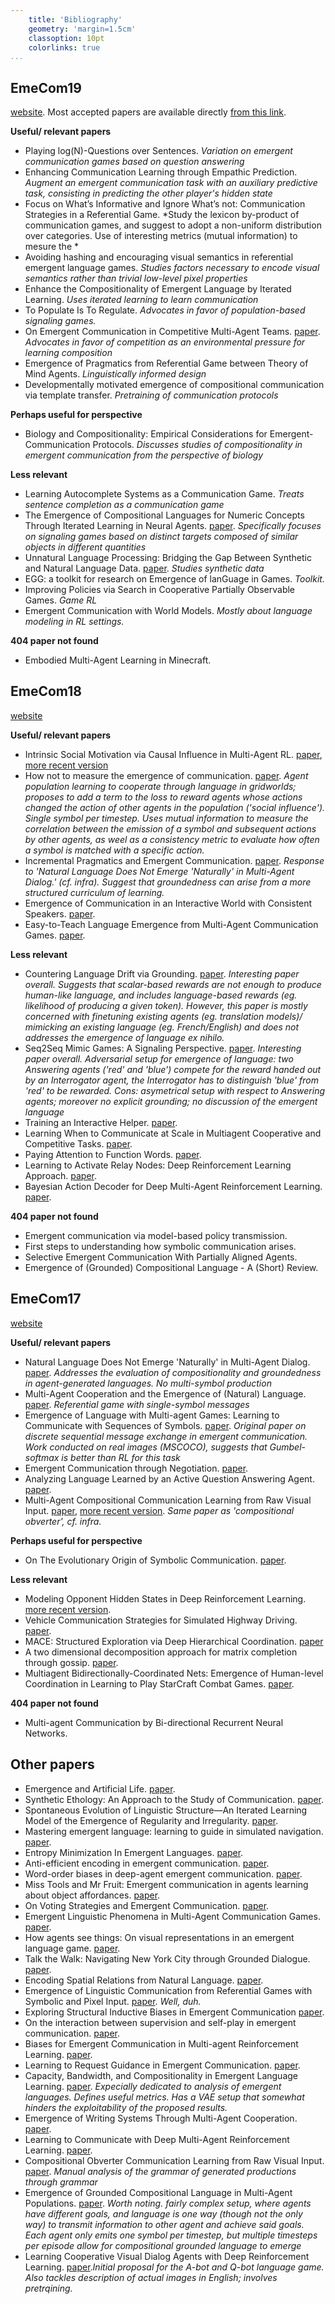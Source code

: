 ```yaml
---
    title: 'Bibliography'
    geometry: 'margin=1.5cm'
    classoption: 10pt
    colorlinks: true
...
```


## EmeCom19

[website](https://sites.google.com/view/emecom2019/home). Most accepted papers are available directly [from this link](https://sites.google.com/view/emecom2019/accepted-papers).

**Useful/ relevant papers**

 - Playing log(N)-Questions over Sentences. *Variation on emergent communication games based on question answering*
 - Enhancing Communication Learning through Empathic Prediction. *Augment an emergent communication task with an auxiliary predictive task, consisting in predicting the other player's hidden state*
 - Focus on What’s Informative and Ignore What’s not: Communication Strategies in a Referential Game. *Study the lexicon by-product of communication games, and suggest to adopt a non-uniform distribution over categories. Use of interesting metrics (mutual information) to mesure the *
 - Avoiding hashing and encouraging visual semantics in referential emergent language games. *Studies factors necessary to encode visual semantics rather than trivial low-level pixel properties*
 - Enhance the Compositionality of Emergent Language by Iterated Learning. *Uses iterated learning to learn communication*
 - To Populate Is To Regulate. *Advocates in favor of population-based signaling games.*
 - On Emergent Communication in Competitive Multi-Agent Teams. [paper](https://www.semanticscholar.org/paper/On-Emergent-Communication-in-Competitive-Teams-Liang-Chen/e1d308595eaa253574cda03e7f5fdcff38abb42e). *Advocates in favor of competition as an environmental pressure for learning composition*
 - Emergence of Pragmatics from Referential Game between Theory of Mind Agents. *Linguistically informed design*
 - Developmentally motivated emergence of compositional communication via template transfer. *Pretraining of communication protocols*


**Perhaps useful for perspective**

 - Biology and Compositionality: Empirical Considerations for Emergent-Communication Protocols. *Discusses studies of compositionality in emergent communication from the perspective of biology*

 **Less relevant**

 - Learning Autocomplete Systems as a Communication Game. *Treats sentence completion as a communication game*
 - The Emergence of Compositional Languages for Numeric Concepts Through Iterated Learning in Neural Agents. [paper](https://arxiv.org/abs/1910.05291). *Specifically focuses on signaling games based on distinct targets composed of similar objects in different quantities*
 - Unnatural Language Processing: Bridging the Gap Between Synthetic and Natural Language Data. [paper](https://alanamarzoev.github.io/pdfs/unnatural_language.pdf). *Studies synthetic data*
 - EGG: a toolkit for research on Emergence of lanGuage in Games. *Toolkit.*
 - Improving Policies via Search in Cooperative Partially Observable Games. *Game RL*
 - Emergent Communication with World Models. *Mostly about language modeling in RL settings.*


**404 paper not found**

 - Embodied Multi-Agent Learning in Minecraft.

## EmeCom18

[website](https://sites.google.com/site/emecom2018/)

**Useful/ relevant papers**

 - Intrinsic Social Motivation via Causal Influence in Multi-Agent RL. [paper](https://deepmind.com/research/publications/intrinsic-social-motivation-causal-influence-multi-agent-rl), [more recent version](https://arxiv.org/abs/1810.08647v4)
 - How not to measure the emergence of communication. [paper](https://arxiv.org/abs/1903.05168). *Agent population learning to cooperate through language in gridworlds; proposes to add a term to the loss to reward agents whose actions changed the action of other agents in the population ('social influence'). Single symbol per timestep. Uses mutual information to measure the correlation between the emission of a symbol and subsequent actions by other agents, as weel as a consistency metric to evaluate how often a symbol is matched with a specific action.*
 - Incremental Pragmatics and Emergent Communication. [paper](https://www.semanticscholar.org/paper/Incremental-Pragmatics-and-Emergent-Communication-Tomlin-Pavlick/6f899e069ed79860ccb3baaa5f9bae825441258a). *Response to 'Natural Language Does Not Emerge 'Naturally' in Multi-Agent Dialog.' (cf. infra). Suggest that groundedness can arise from a more structured curriculum of learning.*
 - Emergence of Communication in an Interactive World with Consistent Speakers. [paper](https://arxiv.org/abs/1809.00549).
 - Easy-to-Teach Language Emergence from Multi-Agent Communication Games. [paper](https://arxiv.org/abs/1906.02403).

**Less relevant**

 - Countering Language Drift via Grounding. [paper](https://arxiv.org/abs/1909.04499). *Interesting paper overall. Suggests that scalar-based rewards are not enough to produce human-like language, and includes language-based rewards (eg. likelihood of producing a given token). However, this paper is mostly concerned with finetuning existing agents (eg. translation models)/ mimicking an existing language (eg. French/English) and does not addresses the emergence of language ex nihilo.*
 - Seq2Seq Mimic Games: A Signaling Perspective. [paper](https://arxiv.org/abs/1811.06564). *Interesting paper overall. Adversarial setup for emergence of language: two Answering agents ('red' and 'blue') compete for the reward handed out by an Interrogator agent, the Interrogator has to distinguish 'blue' from 'red' to be rewarded. Cons: asymetrical setup with respect to Answering agents; moreover no explicit grounding; no discussion of the emergent language*
 - Training an Interactive Helper. [paper](https://arxiv.org/abs/1906.10165).
 - Learning When to Communicate at Scale in Multiagent Cooperative and Competitive Tasks. [paper](https://openreview.net/forum?id=rye7knCqK7).
 - Paying Attention to Function Words. [paper](https://arxiv.org/abs/1909.11060).
 - Learning to Activate Relay Nodes: Deep Reinforcement Learning Approach. [paper](https://arxiv.org/abs/1811.09759).
 - Bayesian Action Decoder for Deep Multi-Agent Reinforcement Learning. [paper](https://arxiv.org/abs/1811.01458).

**404 paper not found**

 - Emergent communication via model-based policy transmission.
 - First steps to understanding how symbolic communication arises.
 - Selective Emergent Communication With Partially Aligned Agents.
 - Emergence of (Grounded) Compositional Language - A (Short) Review.

## EmeCom17

[website](https://sites.google.com/site/emecom2017/)

**Useful/ relevant papers**

 - Natural Language Does Not Emerge 'Naturally' in Multi-Agent Dialog. [paper](https://arxiv.org/abs/1706.08502). *Addresses the evaluation of compositionality and groundedness in agent-generated languages. No multi-symbol production*
 - Multi-Agent Cooperation and the Emergence of (Natural) Language. [paper](https://arxiv.org/abs/1612.07182). *Referential game with single-symbol messages*
 - Emergence of Language with Multi-agent Games: Learning to Communicate with Sequences of Symbols. [paper](https://arxiv.org/abs/1705.11192). *Original paper on discrete sequential message exchange in emergent communication. Work conducted on real images (MSCOCO), suggests that Gumbel-softmax is better than RL for this task*
 - Emergent Communication through Negotiation. [paper](https://arxiv.org/abs/1804.03980).
 - Analyzing Language Learned by an Active Question Answering Agent. [paper](https://arxiv.org/abs/1801.07537).
 - Multi-Agent Compositional Communication Learning from Raw Visual Input. [paper](https://www.semanticscholar.org/paper/Multi-Agent-Compositional-Communication-Learning-Choi-Lazaridou/08bbcf6f753a4889f57cede3b0bdedb56024cc03), [more recent version](https://openreview.net/forum?id=rknt2Be0-). *Same paper as 'compositional obverter', cf. infra.*

**Perhaps useful for perspective**

 - On The Evolutionary Origin of Symbolic Communication. [paper](https://www.nature.com/articles/srep34615).

**Less relevant**

 - Modeling Opponent Hidden States in Deep Reinforcement Learning. [more recent version](https://arxiv.org/abs/1802.09640).
 - Vehicle Communication Strategies for Simulated Highway Driving. [paper](https://www.semanticscholar.org/paper/Vehicle-Communication-Strategies-for-Simulated-Resnick-Kulikov/05a1c483e68d8af0a4133b902e5c8f62a656e65e).
 - MACE: Structured Exploration via Deep Hierarchical Coordination. [paper](https://openreview.net/forum?id=HyunpgbR-)
 - A two dimensional decomposition approach for matrix completion through gossip. [paper](https://arxiv.org/abs/1711.07684).
 - Multiagent Bidirectionally-Coordinated Nets: Emergence of Human-level Coordination in Learning to Play StarCraft Combat Games. [paper](https://arxiv.org/abs/1703.10069).

**404 paper not found**

 - Multi-agent Communication by Bi-directional Recurrent Neural Networks.

## Other papers

 - Emergence and Artificial Life. [paper](https://www.researchgate.net/publication/4048749_Emergence_and_artificial_life).
 - Synthetic Ethology: An Approach to the Study of Communication. [paper](http://citeseerx.ist.psu.edu/viewdoc/summary?doi=10.1.1.33.6635).
 - Spontaneous Evolution of Linguistic Structure—An Iterated Learning Model of the Emergence of Regularity and Irregularity. [paper](https://ieeexplore.ieee.org/document/918430 ).
 - Mastering emergent language: learning to guide in simulated navigation. [paper](https://arxiv.org/abs/1908.05135).
 - Entropy Minimization In Emergent Languages. [paper](https://arxiv.org/abs/1905.13687).
 - Anti-efficient encoding in emergent communication. [paper](https://arxiv.org/abs/1905.12561).
 - Word-order biases in deep-agent emergent communication. [paper](https://arxiv.org/abs/1905.12330).
 - Miss Tools and Mr Fruit: Emergent communication in agents learning about object affordances. [paper](https://arxiv.org/abs/1905.11871).
 - On Voting Strategies and Emergent Communication. [paper](https://arxiv.org/abs/1902.06897).
 - Emergent Linguistic Phenomena in Multi-Agent Communication Games. [paper](https://arxiv.org/abs/1901.08706).
 - How agents see things: On visual representations in an emergent language game. [paper](https://arxiv.org/abs/1808.10696).
 - Talk the Walk: Navigating New York City through Grounded Dialogue. [paper](https://arxiv.org/abs/1807.03367).
 - Encoding Spatial Relations from Natural Language. [paper](https://arxiv.org/abs/1807.01670).
 - Emergence of Linguistic Communication from Referential Games with Symbolic and Pixel Input. [paper](https://arxiv.org/abs/1804.03984). *Well, duh.*
 - Exploring Structural Inductive Biases in Emergent Communication [paper](https://arxiv.org/abs/2002.01335).
 - On the interaction between supervision and self-play in emergent communication. [paper](https://arxiv.org/abs/2002.01093).
 - Biases for Emergent Communication in Multi-agent Reinforcement Learning. [paper](https://arxiv.org/abs/1912.05676).
 - Learning to Request Guidance in Emergent Communication. [paper](https://arxiv.org/abs/1912.05525).
 - Capacity, Bandwidth, and Compositionality in Emergent Language Learning. [paper](https://arxiv.org/abs/1910.11424). *Expecially dedicated to analysis of emergent languages. Defines useful metrics. Has a VAE setup that somewhat hinders the exploitability of the proposed results.*
 - Emergence of Writing Systems Through Multi-Agent Cooperation. [paper](https://arxiv.org/abs/1910.00741).
 - Learning to Communicate with Deep Multi-Agent Reinforcement Learning. [paper](https://arxiv.org/abs/1605.06676).
 - Compositional Obverter Communication Learning from Raw Visual Input. [paper](https://openreview.net/forum?id=rknt2Be0-). *Manual analysis of the grammar of generated productions through grammar*
 - Emergence of Grounded Compositional Language in Multi-Agent Populations. [paper](https://www.semanticscholar.org/paper/Emergence-of-Grounded-Compositional-Language-in-Mordatch-Abbeel/5d2f5c2dc11c18c0d45203e2b980fe375a56d774). *Worth noting. fairly complex setup, where agents have different goals, and language is one way (though not the only way) to transmit information to other agent and achieve said goals. Each agent only emits one symbol per timestep, but multiple timesteps per episode allow for compositional grounded language to emerge*
 - Learning Cooperative Visual Dialog Agents with Deep Reinforcement Learning. [paper](https://arxiv.org/abs/1703.06585).*Initial proposal for the A-bot and Q-bot language game. Also tackles description of actual images in English; involves pretrqining.*

